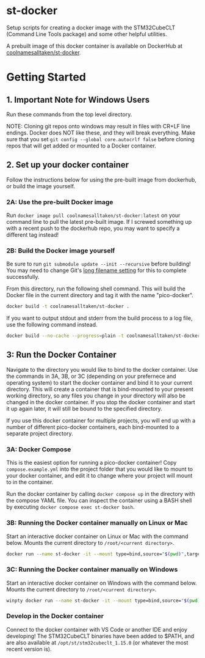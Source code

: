 # st-docker

Setup scripts for creating a docker image with the STM32CubeCLT (Command Line Tools package) and some other helpful utilities.

A prebuilt image of this docker container is available on DockerHub at [coolnamesalltaken/st-docker](https://hub.docker.com/repository/docker/coolnamesalltaken/st-docker/general).

# Getting Started

## 1. Important Note for Windows Users

Run these commands from the top level directory.

NOTE: Cloning git repos onto windows may result in files with CR+LF line endings. Docker does NOT like these, and they will break everything. Make sure that you set `git config --global core.autocrlf false` before cloning repos that will get added or mounted to a Docker container.


## 2. Set up your docker container

Follow the instructions below for using the pre-built image from dockerhub, or build the image yourself.

### 2A: Use the pre-built Docker image

Run `docker image pull coolnamesalltaken/st-docker:latest` on your command line to pull the latest pre-built image. If I screwed something up with a recent push to the dockerhub repo, you may want to specify a different tag instead!

### 2B: Build the Docker image yourself

Be sure to run `git submodule update --init --recursive` before building! You may need to change Git's [long filename setting](https://katalon-inc.my.site.com/katalonhelpcenter/s/article/How-to-fix-Git-Clone-Filename-too-long-Error-in-Windows) for this to complete successfully.

From this directory, run the following shell command. This will build the Docker file in the current directory and tag it with the name "pico-docker".

```bash
docker build -t coolnamesalltaken/st-docker .
```

If you want to output stdout and stderr from the build process to a log file, use the following command instead.

```bash
docker build --no-cache --progress=plain -t coolnamesalltaken/st-docker . &>build.log
```

## 3: Run the Docker Container

Navigate to the directory you would like to bind to the docker container. Use the commands in 3A, 3B, or 3C (depending on your prefernece and operating system) to start the docker container and bind it to your current directory. This will create a container that is bind-mounted to your present working directory, so any files you change in your directory will also be changed in the docker container. If you stop the docker container and start it up again later, it will still be bound to the specified directory.

If you use this docker container for multiple projects, you will end up with a number of different pico-docker containers, each bind-mounted to a separate project directory.

### 3A: Docker Compose

This is the easiest option for running a pico-docker container! Copy `compose.example.yml` into the project folder that you would like to mount to your docker container, and edit it to change where your project will mount to in the container.

Run the docker container by calling `docker compose up` in the directory with the compose YAML file. You can inspect the container using a BASH shell by executing `docker compose exec st-docker bash`.

### 3B: Running the Docker container manually on Linux or Mac

Start an interactive docker container on Linux or Mac with the command below. Mounts the current directory to `/root/<current directory>`.

```bash
docker run --name st-docker -it --mount type=bind,source="$(pwd)",target=/root/$(pwd) coolnamesalltaken/st-docker
```

### 3C: Running the Docker container manually on Windows

Start an interactive docker container on Windows with the command below. Mounts the current directory to `/root/<current directory>`.

```bash
winpty docker run --name st-docker -it --mount type=bind,source="$(pwd)",target=/root/$(pwd) coolnamesalltaken/st-docker
```

### Develop in the Docker container

Connect to the docker container with VS Code or another IDE and enjoy developing! The STM32CubeCLT binaries have been added to $PATH, and are also available at `/opt/st/stm32cubeclt_1.15.0` (or whatever the most recent version is).